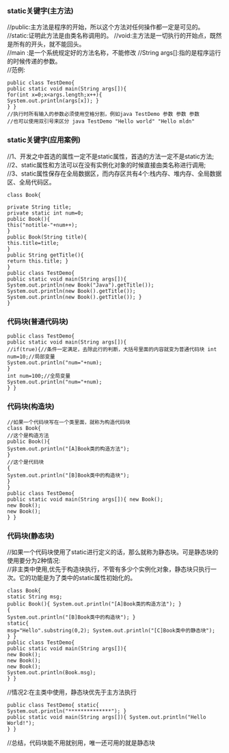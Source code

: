 ### static关键字(主方法)
//public:主方法是程序的开始，所以这个方法对任何操作都一定是可见的。  
//static:证明此方法是由类名称调用的。 //void:主方法是一切执行的开始点，既然是所有的开头，就不能回头。  
//main :是一个系统规定好的方法名称，不能修改
//String args[]:指的是程序运行的时候传递的参数。  
//范例:
```
public class TestDemo{
public static void main(String args[]){ 
for(int x=0;x<args.length;x++){
System.out.println(args[x]); }
} }
//执行时所有输入的参数必须使用空格分割，例如java TestDemo 参数 参数 参数 
//也可以使用双引号来区分 java TestDemo "Hello world" "Hello mldn"
```
### static关键字(应用案例)
//1、开发之中首选的属性一定不是static属性，首选的方法一定不是static方法;   
//2、static属性和方法可以在没有实例化对象的时候直接由类名称进行调用;   
//3、static属性保存在全局数据区，而内存区共有4个:栈内存、堆内存、全局数据区、全局代码区。
``` 
class Book{

private String title; 
private static int num=0; 
public Book(){
this("notitle-"+num++);
}
public Book(String title){
this.title=title;
}
public String getTitle(){
return this.title; }
}
public class TestDemo{
public static void main(String args[]){
System.out.println(new Book("Java").getTitle());
System.out.println(new Book().getTitle());
System.out.println(new Book().getTitle()); }
}
```
### 代码块(普通代码块)
```
public class TestDemo{
public static void main(String args[]){
//if(true){//条件一定满足，去除此行的判断，大括号里面的内容就变为普通代码块 int num=10;//局部变量
System.out.println("num="+num);
}
int num=100;//全局变量 
System.out.println("num="+num);
} }
```
### 代码块(构造块)
```
//如果一个代码块写在一个类里面，就称为构造代码块 
class Book{
//这个是构造方法
public Book(){ 
System.out.println("[A]Book类的构造方法");
}
//这个是代码块
{
System.out.println("[B]Book类中的构造块"); 
}
}
public class TestDemo{
public static void main(String args[]){ new Book();
new Book();
new Book();
} }
```
### 代码块(静态块)
//如果一个代码块使用了static进行定义的话，那么就称为静态块。可是静态块的使用要分为2种情况:   
//非主类中使用,优先于构造块执行，不管有多少个实例化对象，静态块只执行一次。它的功能是为了类中的static属性初始化的。 
```
class Book{
static String msg;
public Book(){ System.out.println("[A]Book类的构造方法"); }
{
System.out.println("[B]Book类中的构造块"); }
static{
msg="Hello".substring(0,2); System.out.println("[C]Book类中的静态块");
} }
public class TestDemo{
public static void main(String args[]){
new Book();
new Book();
new Book(); 
System.out.println(Book.msg);
} }
```
//情况2:在主类中使用，静态块优先于主方法执行
```
public class TestDemo{ static{
System.out.println("**************"); }
public static void main(String args[]){ System.out.println("Hello World!");
} }
```
//总结，代码块能不用就别用，唯一还可用的就是静态块